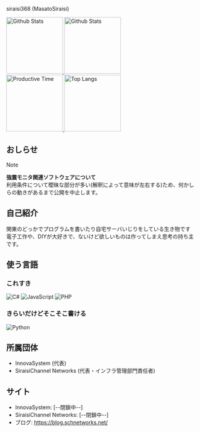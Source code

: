  siraisi368 (MasatoSiraisi)

<p align="left"> 
  <a href="https://github.com/vn7n24fzkq/github-profile-summary-cards">
  <img alt="Github Stats" height="150px" src="https://github-profile-summary-cards.vercel.app/api/cards/profile-details?username=siraisi368&theme=nord_bright" />
  </a>
  <a href="https://github.com/vn7n24fzkq/github-profile-summary-cards">
  <img alt="Github Stats" height="150px" src="http://github-profile-summary-cards.vercel.app/api/cards/stats?username=siraisi368&theme=nord_bright" />
  </a>
  <br>
  <a href="https://github.com/vn7n24fzkq/github-profile-summary-cards">
  <img alt="Productive Time" height="150px" src="http://github-profile-summary-cards.vercel.app/api/cards/productive-time?username=siraisi368&theme=nord_bright&utcOffset=9" />
  </a>
  <a href="https://github.com/vn7n24fzkq/github-profile-summary-cards">
  <img alt="Top Langs" height="150px" src="http://github-profile-summary-cards.vercel.app/api/cards/most-commit-language?username=siraisi368&theme=nord_bright" />
  </a>
</p>

## おしらせ
> [!Note]
> **強震モニタ関連ソフトウェアについて**  
> 利用条件について曖昧な部分が多い(解釈によって意味が左右する)ため、何かしらの動きがあるまで公開を中止します。

## 自己紹介
関東のどっかでプログラムを書いたり自宅サーバいじりをしている生き物です  
電子工作や、DIYが大好きで、ないけど欲しいものは作ってしまえ思考の持ち主です。  
## 使う言語
### これすき

![C#](https://img.shields.io/badge/c%23-%23239120.svg?style=for-the-badge&logo=c-sharp&logoColor=white)
![JavaScript](https://img.shields.io/badge/javascript-%23323330.svg?style=for-the-badge&logo=javascript&logoColor=%23F7DF1E)
![PHP](https://img.shields.io/badge/php-%23777BB4.svg?style=for-the-badge&logo=php&logoColor=white)

### きらいだけどそこそこ書ける
![Python](https://img.shields.io/badge/python-3670A0?style=for-the-badge&logo=python&logoColor=ffdd54)


## 所属団体
+ InnovaSystem (代表)
+ SiraisiChannel Networks (代表・インフラ管理部門責任者)

## サイト
+ InnovaSystem: [--閉鎖中--]
+ SiraisiChannel Networks: [--閉鎖中--]
+ ブログ: https://blog.schnetworks.net/
